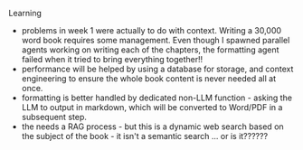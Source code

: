 

Learning
- problems in week 1 were actually to do with context. Writing a 30,000 word book requires some management. Even though I spawned parallel agents working on writing each of the chapters, the formatting agent failed when it tried to bring everything together!!
- performance will be helped by using a database for storage, and context engineering to ensure the whole book content is never needed all at once.
- formatting is better handled by dedicated non-LLM function - asking the LLM to output in markdown, which will be converted to Word/PDF in a subsequent step.
- the needs a RAG process - but this is a dynamic web search based on the subject of the book - it isn't a semantic search ... or is it??????